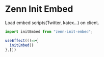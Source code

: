 # Zenn Init Embed
Load embed scripts(Twitter, katex...) on client.

```js
import initEmbed from "zenn-init-embed";

useEffect(()=>{
  initEmbed()
},[])
```
